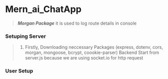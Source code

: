 # Mern_ai_ChatApp
> ***Morgan Package*** it is used to log route details in console

### Setuping Server
> 1. Firstly, Downloading neccessary Packages (express, dotenv, cors, morgan, mongoose, bcrypt, coookie-parser)
Backend Start from server.js because we are using socket.io for http request

### User Setup